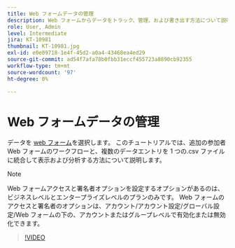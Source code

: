 ```yaml
---
title: Web フォームデータの管理
description: Web フォームからデータをトラック、管理、および書き出す方法について説明します
role: User, Admin
level: Intermediate
jira: KT-10981
thumbnail: KT-10981.jpg
exl-id: e0e09718-1e4f-45d2-a0a4-43468ea4ed29
source-git-commit: ad54f7afa78b0fbb31eccf455723a8890cb92355
workflow-type: tm+mt
source-wordcount: '97'
ht-degree: 0%

---
```


# Web フォームデータの管理

データを [web フォーム](webform.md)を選択します。 このチュートリアルでは、追加の参加者 Web フォームのワークフローと、複数のデータエントリを 1 つの.csv ファイルに統合して表示および分析する方法について説明します。

>[!NOTE]
>
>Web フォームアクセスと署名者オプションを設定するオプションがあるのは、ビジネスレベルとエンタープライズレベルのプランのみです。 Web フォームのアクセスと署名者のオプションは、アカウント/アカウント設定/グローバル設定/Web フォームの下の、アカウントまたはグループレベルで有効化または無効化できます。

>[!VIDEO](https://video.tv.adobe.com/v/3409607?quality=12&learn=on&hidetitle=true)
